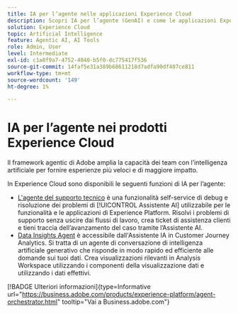 ```yaml
---
title: IA per l’agente nelle applicazioni Experience Cloud
description: Scopri IA per l’agente (GenAI) e come le applicazioni Experience Cloud utilizzano il framework per l’agente di Adobe.
solution: Experience Cloud
topic: Artificial Intelligence
feature: Agentic AI, AI Tools
role: Admin, User
level: Intermediate
exl-id: c1a8f9a7-4752-4040-b5f0-dc775417f536
source-git-commit: 14faf5e31a389b68611218d7adfa90df407ce811
workflow-type: tm+mt
source-wordcount: '149'
ht-degree: 1%

---
```


# IA per l’agente nei prodotti Experience Cloud

Il framework agentic di Adobe amplia la capacità dei team con l’intelligenza artificiale per fornire esperienze più veloci e di maggiore impatto.

In Experience Cloud sono disponibili le seguenti funzioni di IA per l’agente:

* [L&#39;agente del supporto tecnico](https://experienceleague.adobe.com/en/docs/experience-platform/ai-assistant/new-features/customer-support) è una funzionalità self-service di debug e risoluzione dei problemi di [!UICONTROL Assistente AI] utilizzabile per le funzionalità e le applicazioni di Experience Platform. Risolvi i problemi di supporto senza uscire dai flussi di lavoro, crea ticket di assistenza clienti e tieni traccia dell’avanzamento del caso tramite l’Assistente AI.
* [Data Insights Agent](https://experienceleague.adobe.com/en/docs/analytics-platform/using/cja-overview/cja-b2c-overview/data-analysis-ai) è accessibile dall&#39;Assistente IA in Customer Journey Analytics. Si tratta di un agente di conversazione di intelligenza artificiale generativo che risponde in modo rapido ed efficiente alle domande sui tuoi dati. Crea visualizzazioni rilevanti in Analysis Workspace utilizzando i componenti della visualizzazione dati e utilizzando i dati effettivi.

[!BADGE Ulteriori informazioni]{type=Informative url="https://business.adobe.com/products/experience-platform/agent-orchestrator.html" tooltip="Vai a Business.adobe.com"}
